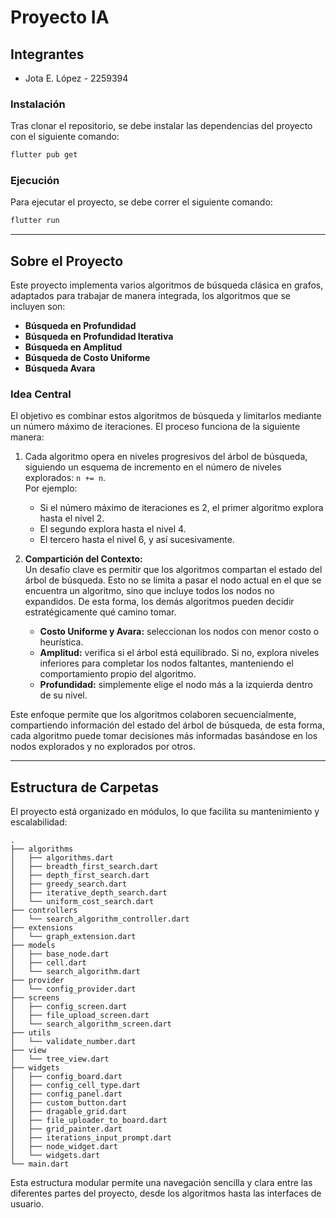 # Proyecto IA

## Integrantes

- Jota E. López - 2259394

### Instalación

Tras clonar el repositorio, se debe instalar las dependencias del proyecto con el siguiente comando:

```bash
flutter pub get
```

### Ejecución

Para ejecutar el proyecto, se debe correr el siguiente comando:

```bash
flutter run
```
---

## Sobre el Proyecto  

Este proyecto implementa varios algoritmos de búsqueda clásica en grafos, adaptados para trabajar de manera integrada, los algoritmos que se incluyen son:  

- **Búsqueda en Profundidad**  
- **Búsqueda en Profundidad Iterativa**  
- **Búsqueda en Amplitud**  
- **Búsqueda de Costo Uniforme**  
- **Búsqueda Avara**  

### Idea Central

El objetivo es combinar estos algoritmos de búsqueda y limitarlos mediante un número máximo de iteraciones. El proceso funciona de la siguiente manera:

1. Cada algoritmo opera en niveles progresivos del árbol de búsqueda, siguiendo un esquema de incremento en el número de niveles explorados: `n += n`.  
   Por ejemplo:

   - Si el número máximo de iteraciones es 2, el primer algoritmo explora hasta el nivel 2.
   - El segundo explora hasta el nivel 4.
   - El tercero hasta el nivel 6, y así sucesivamente.

2. **Compartición del Contexto:**  
   Un desafío clave es permitir que los algoritmos compartan el estado del árbol de búsqueda. Esto no se limita a pasar el nodo actual en el que se encuentra 
   un algoritmo, sino que incluye todos los nodos no expandidos. De esta forma, los demás algoritmos pueden decidir estratégicamente qué camino tomar.

   - **Costo Uniforme y Avara:** seleccionan los nodos con menor costo o heurística.
   - **Amplitud:** verifica si el árbol está equilibrado. Si no, explora niveles inferiores para completar los nodos faltantes, manteniendo el comportamiento propio del algoritmo.
   - **Profundidad:** simplemente elige el nodo más a la izquierda dentro de su nivel.

Este enfoque permite que los algoritmos colaboren secuencialmente, compartiendo información del estado del árbol de búsqueda, de esta forma, cada algoritmo puede tomar decisiones más informadas basándose en los nodos explorados y no explorados por otros.



---

## Estructura de Carpetas

El proyecto está organizado en módulos, lo que facilita su mantenimiento y escalabilidad:

```
.
├── algorithms                     
│   ├── algorithms.dart
│   ├── breadth_first_search.dart
│   ├── depth_first_search.dart
│   ├── greedy_search.dart
│   ├── iterative_depth_search.dart
│   └── uniform_cost_search.dart
├── controllers                    
│   └── search_algorithm_controller.dart
├── extensions                     
│   └── graph_extension.dart
├── models                         
│   ├── base_node.dart
│   ├── cell.dart
│   └── search_algorithm.dart
├── provider                       
│   └── config_provider.dart
├── screens                        
│   ├── config_screen.dart
│   ├── file_upload_screen.dart
│   └── search_algorithm_screen.dart
├── utils                          
│   └── validate_number.dart
├── view                           
│   └── tree_view.dart
├── widgets                        
│   ├── config_board.dart
│   ├── config_cell_type.dart
│   ├── config_panel.dart
│   ├── custom_button.dart
│   ├── dragable_grid.dart
│   ├── file_uploader_to_board.dart
│   ├── grid_painter.dart
│   ├── iterations_input_prompt.dart
│   ├── node_widget.dart
│   └── widgets.dart
└── main.dart                      
```

Esta estructura modular permite una navegación sencilla y clara entre las diferentes partes del proyecto, desde los algoritmos hasta las interfaces de usuario.
